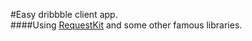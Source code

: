 #Easy dribbble client app.  
####Using [RequestKit](https://github.com/muukii0803/RequestKit "RequestKit") and some other famous libraries.